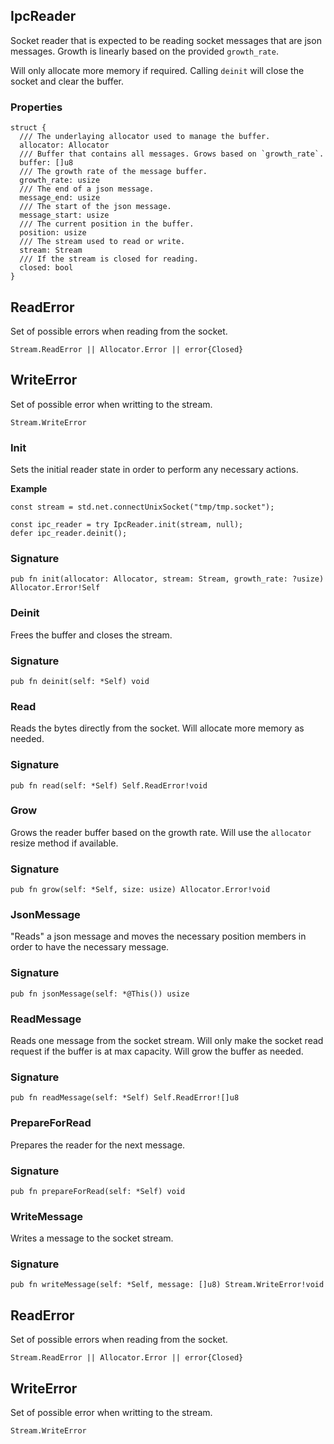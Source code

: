 ## IpcReader

Socket reader that is expected to be reading socket messages
that are json messages. Growth is linearly based on the provided `growth_rate`.

Will only allocate more memory if required.
Calling `deinit` will close the socket and clear the buffer.

### Properties

```zig
struct {
  /// The underlaying allocator used to manage the buffer.
  allocator: Allocator
  /// Buffer that contains all messages. Grows based on `growth_rate`.
  buffer: []u8
  /// The growth rate of the message buffer.
  growth_rate: usize
  /// The end of a json message.
  message_end: usize
  /// The start of the json message.
  message_start: usize
  /// The current position in the buffer.
  position: usize
  /// The stream used to read or write.
  stream: Stream
  /// If the stream is closed for reading.
  closed: bool
}
```

## ReadError

Set of possible errors when reading from the socket.

```zig
Stream.ReadError || Allocator.Error || error{Closed}
```

## WriteError

Set of possible error when writting to the stream.

```zig
Stream.WriteError
```

### Init
Sets the initial reader state in order to perform any necessary actions.

**Example**
```zig
const stream = std.net.connectUnixSocket("tmp/tmp.socket");

const ipc_reader = try IpcReader.init(stream, null);
defer ipc_reader.deinit();
```

### Signature

```zig
pub fn init(allocator: Allocator, stream: Stream, growth_rate: ?usize) Allocator.Error!Self
```

### Deinit
Frees the buffer and closes the stream.

### Signature

```zig
pub fn deinit(self: *Self) void
```

### Read
Reads the bytes directly from the socket. Will allocate more memory as needed.

### Signature

```zig
pub fn read(self: *Self) Self.ReadError!void
```

### Grow
Grows the reader buffer based on the growth rate. Will use the `allocator` resize
method if available.

### Signature

```zig
pub fn grow(self: *Self, size: usize) Allocator.Error!void
```

### JsonMessage
"Reads" a json message and moves the necessary position members in order
to have the necessary message.

### Signature

```zig
pub fn jsonMessage(self: *@This()) usize
```

### ReadMessage
Reads one message from the socket stream.
Will only make the socket read request if the buffer is at max capacity.
Will grow the buffer as needed.

### Signature

```zig
pub fn readMessage(self: *Self) Self.ReadError![]u8
```

### PrepareForRead
Prepares the reader for the next message.

### Signature

```zig
pub fn prepareForRead(self: *Self) void
```

### WriteMessage
Writes a message to the socket stream.

### Signature

```zig
pub fn writeMessage(self: *Self, message: []u8) Stream.WriteError!void
```

## ReadError

Set of possible errors when reading from the socket.

```zig
Stream.ReadError || Allocator.Error || error{Closed}
```

## WriteError

Set of possible error when writting to the stream.

```zig
Stream.WriteError
```

